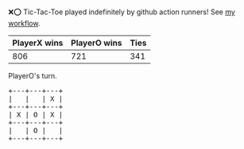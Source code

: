 :x::o: Tic-Tac-Toe played indefinitely by github action runners! See [my workflow](.github/workflows/play.yaml).

|PlayerX wins|PlayerO wins|Ties|
|-|-|-|
|806|721|341|

PlayerO's turn.

<pre>
+---+---+---+
|   |   | X |
+---+---+---+
| X | O | X |
+---+---+---+
|   | O |   |
+---+---+---+
</pre>